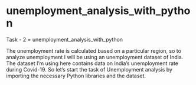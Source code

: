 # unemployment_analysis_with_python


Task - 2 = unemployment_analysis_with_python




The unemployment rate is calculated based on a particular region, so to analyze unemployment I will be using an unemployment dataset of India. The dataset I’m using here contains data on India’s unemployment rate during Covid-19. So let’s start the task of Unemployment analysis by importing the necessary Python libraries and the dataset.
